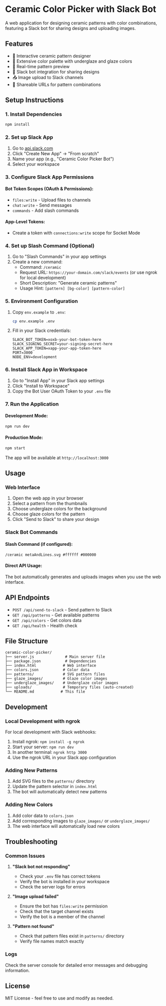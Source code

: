 # Ceramic Color Picker with Slack Bot

A web application for designing ceramic patterns with color combinations, featuring a Slack bot for sharing designs and uploading images.

## Features

- 🎨 Interactive ceramic pattern designer
- 🌈 Extensive color palette with underglaze and glaze colors
- 📱 Real-time pattern preview
- 🤖 Slack bot integration for sharing designs
- 📤 Image upload to Slack channels
- 🔗 Shareable URLs for pattern combinations

## Setup Instructions

### 1. Install Dependencies

```bash
npm install
```

### 2. Set up Slack App

1. Go to [api.slack.com](https://api.slack.com/apps)
2. Click "Create New App" → "From scratch"
3. Name your app (e.g., "Ceramic Color Picker Bot")
4. Select your workspace

### 3. Configure Slack App Permissions

#### Bot Token Scopes (OAuth & Permissions):
- `files:write` - Upload files to channels
- `chat:write` - Send messages
- `commands` - Add slash commands

#### App-Level Tokens:
- Create a token with `connections:write` scope for Socket Mode

### 4. Set up Slash Command (Optional)

1. Go to "Slash Commands" in your app settings
2. Create a new command:
   - Command: `/ceramic`
   - Request URL: `https://your-domain.com/slack/events` (or use ngrok for local development)
   - Short Description: "Generate ceramic patterns"
   - Usage Hint: `[pattern] [bg-color] [pattern-color]`

### 5. Environment Configuration

1. Copy `env.example` to `.env`:
   ```bash
   cp env.example .env
   ```

2. Fill in your Slack credentials:
   ```env
   SLACK_BOT_TOKEN=xoxb-your-bot-token-here
   SLACK_SIGNING_SECRET=your-signing-secret-here
   SLACK_APP_TOKEN=xapp-your-app-token-here
   PORT=3000
   NODE_ENV=development
   ```

### 6. Install Slack App in Workspace

1. Go to "Install App" in your Slack app settings
2. Click "Install to Workspace"
3. Copy the Bot User OAuth Token to your `.env` file

### 7. Run the Application

#### Development Mode:
```bash
npm run dev
```

#### Production Mode:
```bash
npm start
```

The app will be available at `http://localhost:3000`

## Usage

### Web Interface

1. Open the web app in your browser
2. Select a pattern from the thumbnails
3. Choose underglaze colors for the background
4. Choose glaze colors for the pattern
5. Click "Send to Slack" to share your design

### Slack Bot Commands

#### Slash Command (if configured):
```
/ceramic metaAndLines.svg #ffffff #000000
```

#### Direct API Usage:
The bot automatically generates and uploads images when you use the web interface.

## API Endpoints

- `POST /api/send-to-slack` - Send pattern to Slack
- `GET /api/patterns` - Get available patterns
- `GET /api/colors` - Get colors data
- `GET /api/health` - Health check

## File Structure

```
ceramic-color-picker/
├── server.js              # Main server file
├── package.json           # Dependencies
├── index.html            # Web interface
├── colors.json           # Color data
├── patterns/             # SVG pattern files
├── glaze_images/         # Glaze color images
├── underglaze_images/    # Underglaze color images
├── uploads/              # Temporary files (auto-created)
└── README.md            # This file
```

## Development

### Local Development with ngrok

For local development with Slack webhooks:

1. Install ngrok: `npm install -g ngrok`
2. Start your server: `npm run dev`
3. In another terminal: `ngrok http 3000`
4. Use the ngrok URL in your Slack app configuration

### Adding New Patterns

1. Add SVG files to the `patterns/` directory
2. Update the pattern selector in `index.html`
3. The bot will automatically detect new patterns

### Adding New Colors

1. Add color data to `colors.json`
2. Add corresponding images to `glaze_images/` or `underglaze_images/`
3. The web interface will automatically load new colors

## Troubleshooting

### Common Issues

1. **"Slack bot not responding"**
   - Check your `.env` file has correct tokens
   - Verify the bot is installed in your workspace
   - Check the server logs for errors

2. **"Image upload failed"**
   - Ensure the bot has `files:write` permission
   - Check that the target channel exists
   - Verify the bot is a member of the channel

3. **"Pattern not found"**
   - Check that pattern files exist in `patterns/` directory
   - Verify file names match exactly

### Logs

Check the server console for detailed error messages and debugging information.

## License

MIT License - feel free to use and modify as needed.
